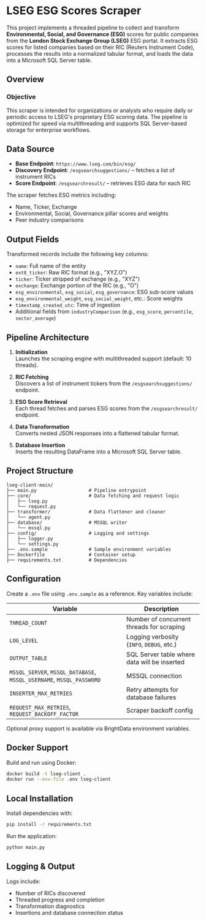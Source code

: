 # LSEG ESG Scores Scraper

This project implements a threaded pipeline to collect and transform **Environmental, Social, and Governance (ESG)** scores for public companies from the **London Stock Exchange Group (LSEG)** ESG portal. It extracts ESG scores for listed companies based on their RIC (Reuters Instrument Code), processes the results into a normalized tabular format, and loads the data into a Microsoft SQL Server table.

## Overview

### Objective

This scraper is intended for organizations or analysts who require daily or periodic access to LSEG's proprietary ESG scoring data. The pipeline is optimized for speed via multithreading and supports SQL Server-based storage for enterprise workflows.

## Data Source

- **Base Endpoint**: `https://www.lseg.com/bin/esg/`
- **Discovery Endpoint**: `/esgsearchsuggestions/` – fetches a list of instrument RICs
- **Score Endpoint**: `/esgsearchresult/` – retrieves ESG data for each RIC

The scraper fetches ESG metrics including:
- Name, Ticker, Exchange
- Environmental, Social, Governance pillar scores and weights
- Peer industry comparisons

## Output Fields

Transformed records include the following key columns:

- `name`: Full name of the entity
- `ext8_ticker`: Raw RIC format (e.g., "XYZ.O")
- `ticker`: Ticker stripped of exchange (e.g., "XYZ")
- `exchange`: Exchange portion of the RIC (e.g., "O")
- `esg_environmental`, `esg_social`, `esg_governance`: ESG sub-score values
- `esg_environmental_weight`, `esg_social_weight`, etc.: Score weights
- `timestamp_created_utc`: Time of ingestion
- Additional fields from `industryComparison` (e.g., `esg_score`, `percentile`, `sector_average`)

## Pipeline Architecture

1. **Initialization**  
   Launches the scraping engine with multithreaded support (default: 10 threads).

2. **RIC Fetching**  
   Discovers a list of instrument tickers from the `/esgsearchsuggestions/` endpoint.

3. **ESG Score Retrieval**  
   Each thread fetches and parses ESG scores from the `/esgsearchresult/` endpoint.

4. **Data Transformation**  
   Converts nested JSON responses into a flattened tabular format.

5. **Database Insertion**  
   Inserts the resulting DataFrame into a Microsoft SQL Server table.

## Project Structure

```
lseg-client-main/
├── main.py                   # Pipeline entrypoint
├── core/                     # Data fetching and request logic
│   ├── lseg.py
│   └── request.py
├── transformer/              # Data flattener and cleaner
│   └── agent.py
├── database/                 # MSSQL writer
│   └── mssql.py
├── config/                   # Logging and settings
│   ├── logger.py
│   └── settings.py
├── .env.sample               # Sample environment variables
├── Dockerfile                # Container setup
├── requirements.txt          # Dependencies
```

## Configuration

Create a `.env` file using `.env.sample` as a reference. Key variables include:

| Variable | Description |
|----------|-------------|
| `THREAD_COUNT` | Number of concurrent threads for scraping |
| `LOG_LEVEL` | Logging verbosity (`INFO`, `DEBUG`, etc.) |
| `OUTPUT_TABLE` | SQL Server table where data will be inserted |
| `MSSQL_SERVER`, `MSSQL_DATABASE`, `MSSQL_USERNAME`, `MSSQL_PASSWORD` | MSSQL connection |
| `INSERTER_MAX_RETRIES` | Retry attempts for database failures |
| `REQUEST_MAX_RETRIES`, `REQUEST_BACKOFF_FACTOR` | Scraper backoff config |

Optional proxy support is available via BrightData environment variables.

## Docker Support

Build and run using Docker:

```bash
docker build -t lseg-client .
docker run --env-file .env lseg-client
```

## Local Installation

Install dependencies with:

```bash
pip install -r requirements.txt
```

Run the application:

```bash
python main.py
```

## Logging & Output

Logs include:
- Number of RICs discovered
- Threaded progress and completion
- Transformation diagnostics
- Insertions and database connection status
